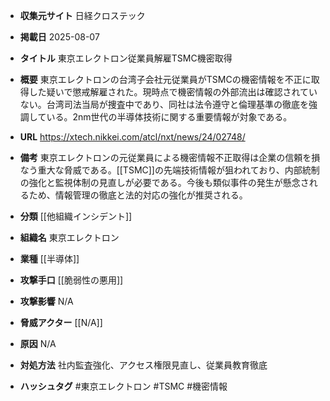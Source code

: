 - **収集元サイト**
日経クロステック

- **掲載日**
2025-08-07

- **タイトル**
東京エレクトロン従業員解雇TSMC機密取得

- **概要**
東京エレクトロンの台湾子会社元従業員がTSMCの機密情報を不正に取得した疑いで懲戒解雇された。現時点で機密情報の外部流出は確認されていない。台湾司法当局が捜査中であり、同社は法令遵守と倫理基準の徹底を強調している。2nm世代の半導体技術に関する重要情報が対象である。

- **URL**
https://xtech.nikkei.com/atcl/nxt/news/24/02748/

- **備考**
東京エレクトロンの元従業員による機密情報不正取得は企業の信頼を損なう重大な脅威である。[[TSMC]]の先端技術情報が狙われており、内部統制の強化と監視体制の見直しが必要である。今後も類似事件の発生が懸念されるため、情報管理の徹底と法的対応の強化が推奨される。

- **分類**
[[他組織インシデント]]

- **組織名**
東京エレクトロン

- **業種**
[[半導体]]

- **攻撃手口**
[[脆弱性の悪用]]

- **攻撃影響**
N/A

- **脅威アクター**
[[N/A]]

- **原因**
N/A

- **対処方法**
社内監査強化、アクセス権限見直し、従業員教育徹底

- **ハッシュタグ**
#東京エレクトロン #TSMC #機密情報
